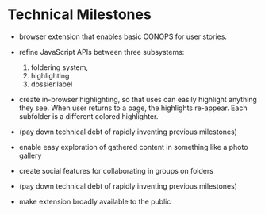 Technical Milestones
====================

 * browser extension that enables basic CONOPS for user stories. 

 * refine JavaScript APIs between three subsystems: 
   1. foldering system,
   2. highlighting
   3. dossier.label

 * create in-browser highlighting, so that uses can easily highlight
   anything they see.  When user returns to a page, the highlights
   re-appear.  Each subfolder is a different colored highlighter.

 * (pay down technical debt of rapidly inventing previous milestones)

 * enable easy exploration of gathered content in something like a
   photo gallery

 * create social features for collaborating in groups on folders

 * (pay down technical debt of rapidly inventing previous milestones)

 * make extension broadly available to the public
